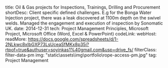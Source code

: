 title: Oil & Gas projects for Inspections, Trainings, Drilling and Procurement
shortDesc: Client specific defined challenges. E.g for the Bonga Water Injection project, there was a leak discovered at 1100m depth on the swivel welds. Managed the engagement and execution of inspection by Sonomatic UK.
date: 2014-12-31
tech: Project Management Principles, Microsoft Project, Microsoft Office (Word, Excel & PowerPoint)
codeLink: 
webHost: 
readMore: https://docs.google.com/spreadsheets/d/1-2NLkwc8xIbGXP73LsUceaSfMKx8p35i?rtpof=true&authuser=soyinkas1%40gmail.com&usp=drive_fs/
filterClass: filter-data-pm
img: "static\\assets\\img\\portfolio\\rope-access-pm.jpg"
tag: Project Management
